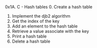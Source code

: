 0x1A. C - Hash tables
0. Create a hash table
1. Implement the djb2 algorithm
2. Get the index of the key
3. Add an element to the hash table
4. Retrieve a value associate with the key
5. Print a hash table
6. Delete a hash table
